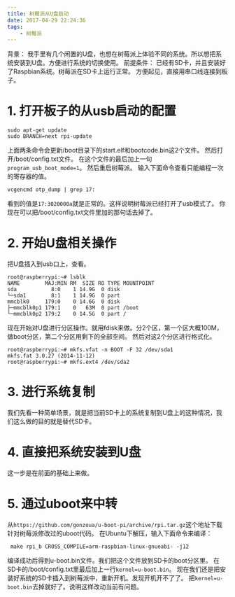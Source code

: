 ```yaml
---
title: 树莓派从U盘启动
date: 2017-04-29 22:24:36
tags:
	- 树莓派
---
```

背景：
我手里有几个闲置的U盘，也想在树莓派上体验不同的系统。所以想把系统安装到U盘。方便进行系统的切换使用。
前提条件：
已经有SD卡，并且安装好了Raspbian系统。树莓派在SD卡上运行正常。
方便起见，直接用串口线连接到板子。

# 1. 打开板子的从usb启动的配置
```
sudo apt-get update
sudo BRANCH=next rpi-update
```
上面两条命令会更新/boot目录下的start.elf和bootcode.bin这2个文件。
然后打开/boot/config.txt文件。
在这个文件的最后加上一句`program_usb_boot_mode=1`。
然后重启树莓派。
输入下面命令查看只能编程一次的寄存器的值。
```
vcgencmd otp_dump | grep 17:
```
看到的值是`17:3020000a`就是正常的。这样说明树莓派已经打开了usb模式了。
你现在可以把/boot/config.txt文件里加的那句话去掉了。

# 2. 开始U盘相关操作
把U盘插入到usb口上，查看。
```
root@raspberrypi:~# lsblk
NAME        MAJ:MIN RM  SIZE RO TYPE MOUNTPOINT
sda           8:0    1 14.9G  0 disk 
└─sda1        8:1    1 14.9G  0 part 
mmcblk0     179:0    0 14.6G  0 disk 
├─mmcblk0p1 179:1    0   63M  0 part /boot
└─mmcblk0p2 179:2    0 14.5G  0 part /
```
现在开始对U盘进行分区操作。就用fdisk来做。分2个区，第一个区大概100M，做boot分区，第二个分区用剩下的全部空间。
然后对这2个分区进行格式化。
```
root@raspberrypi:~# mkfs.vfat -n BOOT -F 32 /dev/sda1
mkfs.fat 3.0.27 (2014-11-12)
root@raspberrypi:~# mkfs.ext4 /dev/sda2
```

# 3. 进行系统复制
我们先看一种简单场景，就是把当前SD卡上的系统复制到U盘上的这种情况，我们这么做的目的就是替代SD卡。


# 4. 直接把系统安装到U盘
这一步是在前面的基础上来做。

# 5. 通过uboot来中转
从`https://github.com/gonzoua/u-boot-pi/archive/rpi.tar.gz`这个地址下载针对树莓派修改过的uboot代码。
在Ubuntu下解压，输入下面命令来编译：
```
 make rpi_b CROSS_COMPILE=arm-raspbian-linux-gnueabi- -j12
```
编译成功后得到u-boot.bin文件。我们把这个文件放到SD卡的boot分区里。
在SD卡的/boot/config.txt里最后加上一行`kernel=u-boot.bin`。
现在我们还是把安装好系统的SD卡插入到树莓派中，重新开机。发现开机开不了了。
把`kernel=u-boot.bin`去掉就好了。说明这样改动当前有问题。








